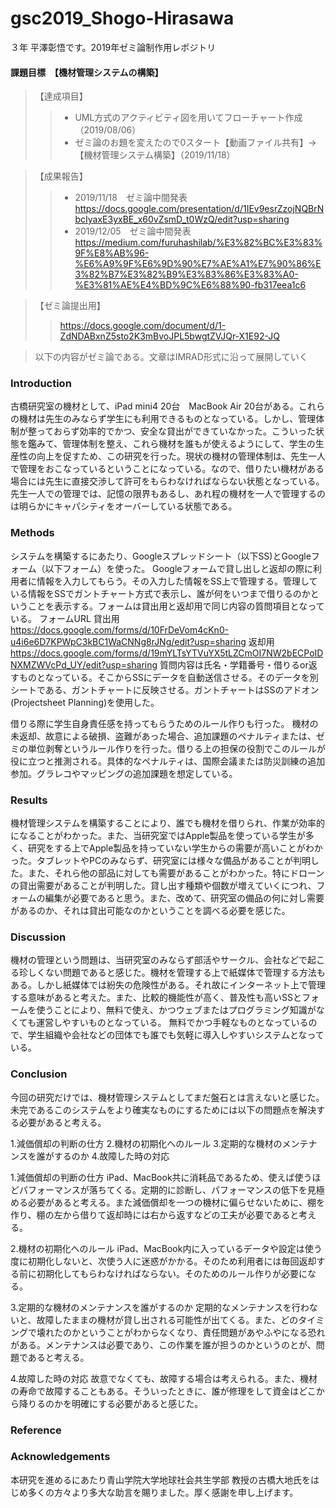 # gsc2019_Shogo-Hirasawa
 ３年 平澤彰悟です。2019年ゼミ論制作用レポジトリ

#### 課題目標　【機材管理システムの構築】  

 > 【達成項目】
   >> * UML方式のアクティビティ図を用いてフローチャート作成（2019/08/06）
   >> * ゼミ論のお題を変えたので0スタート【動画ファイル共有】→【機材管理システム構築】（2019/11/18）
   
 >【成果報告】
  >> * 2019/11/18　ゼミ論中間発表 https://docs.google.com/presentation/d/1IEv9esrZzojNQBrNbcIyaxE3yxBE_x60vZsmD_t0WzQ/edit?usp=sharing
  >> * 2019/12/05　ゼミ論中間発表 https://medium.com/furuhashilab/%E3%82%BC%E3%83%9F%E8%AB%96-%E6%A9%9F%E6%9D%90%E7%AE%A1%E7%90%86%E3%82%B7%E3%82%B9%E3%83%86%E3%83%A0-%E3%81%AE%E4%BD%9C%E6%88%90-fb317eea1c6

 >【ゼミ論提出用】
  >> https://docs.google.com/document/d/1-ZdNDABxnZ5sto2K3mBvoJPL5bwgtZVJQr-X1E92-JQ

>以下の内容がゼミ論である。文章はIMRAD形式に沿って展開していく

### Introduction
古橋研究室の機材として、iPad mini4 20台　MacBook Air 20台がある。これらの機材は先生のみならず学生にも利用できるものとなっている。しかし、管理体制が整っておらず効率的でかつ、安全な貸出ができていなかった。こういった状態を鑑みて、管理体制を整え、これら機材を誰もが使えるようにして、学生の生産性の向上を促すため、この研究を行った。現状の機材の管理体制は、先生一人で管理をおこなっているということになっている。なので、借りたい機材がある場合には先生に直接交渉して許可をもらわなければならない状態となっている。先生一人での管理では、記憶の限界もあるし、あれ程の機材を一人で管理するのは明らかにキャパシティをオーバーしている状態である。

### Methods
システムを構築するにあたり、Googleスプレッドシート（以下SS)とGoogleフォーム（以下フォーム）を使った。
Googleフォームで貸し出しと返却の際に利用者に情報を入力してもらう。その入力した情報をSS上で管理する。管理している情報をSSでガントチャート方式で表示し、誰が何をいつまで借りるのかということを表示する。フォームは貸出用と返却用で同じ内容の質問項目となっている。
フォームURL 貸出用 https://docs.google.com/forms/d/10FrDeVom4cKn0-u4i6e6D7KPWpC3kBC1WaCNNg8rJNg/edit?usp=sharing
          返却用 https://docs.google.com/forms/d/19mYLTsYTVuYX5tLZCmOI7NW2bECPoIDNXMZWVcPd_UY/edit?usp=sharing
質問内容は氏名・学籍番号・借りるor返すものとなっている。そこからSSにデータを自動送信させる。そのデータを別シートである、ガントチャートに反映させる。ガントチャートはSSのアドオン(Projectsheet Planning)を使用した。

借りる際に学生自身責任感を持ってもらうためのルール作りも行った。
機材の未返却、故意による破損、盗難があった場合、追加課題のペナルティまたは、ゼミの単位剥奪というルール作りを行った。借りる上の担保の役割でこのルールが役に立つと推測される。具体的なペナルティは、国際会議または防災訓練の追加参加。グラレコやマッピングの追加課題を想定している。

### Results
機材管理システムを構築することにより、誰でも機材を借りられ、作業が効率的になることがわかった。また、当研究室ではApple製品を使っている学生が多く、研究をする上でApple製品を持っていない学生からの需要が高いことがわかった。タブレットやPCのみならず、研究室には様々な備品があることが判明した。また、それら他の部品に対しても需要があることがわかった。特にドローンの貸出需要があることが判明した。貸し出す種類や個数が増えていくにつれ、フォームの編集が必要であると思う。また、改めて、研究室の備品の何に対し需要があるのか、それは貸出可能なのかということを調べる必要を感じた。

### Discussion
機材の管理という問題は、当研究室のみならず部活やサークル、会社などで起こる珍しくない問題であると感じた。機材を管理する上で紙媒体で管理する方法もある。しかし紙媒体では紛失の危険性がある。それ故にインターネット上で管理する意味があると考えた。また、比較的機能性が高く、普及性も高いSSとフォームを使うことにより、無料で使え、かつウェブまたはプログラミング知識がなくても運営しやすいものとなっている。
無料でかつ手軽なものとなっているので、学生組織や会社などの団体でも誰でも気軽に導入しやすいシステムとなっている。

### Conclusion
今回の研究だけでは、機材管理システムとしてまだ盤石とは言えないと感じた。未完であるこのシステムをより確実なものにするためには以下の問題点を解決する必要があると考える。

1.減価償却の判断の仕方
2.機材の初期化へのルール
3.定期的な機材のメンテナンスを誰がするのか
4.故障した時の対応

1.減価償却の判断の仕方
iPad、MacBook共に消耗品であるため、使えば使うほどパフォーマンスが落ちてくる。定期的に診断し、パフォーマンスの低下を見極める必要があると考える。また減価償却を一つの機材に偏らせないために、棚を作り、棚の左から借りて返却時には右から返すなどの工夫が必要であると考える。

2.機材の初期化へのルール
iPad、MacBook内に入っているデータや設定は使う度に初期化しないと、次使う人に迷惑がかかる。そのため利用者には毎回返却する前に初期化してもらわなければならない。そのためのルール作りが必要になる。

3.定期的な機材のメンテナンスを誰がするのか
定期的なメンテナンスを行わないと、故障したままの機材が貸し出される可能性が出てくる。また、どのタイミングで壊れたのかということがわからなくなり、責任問題があやふやになる恐れがある。メンテナンスは必要であり、この作業を誰が担うのかというのとが、問題であると考える。

4.故障した時の対応
故意でなくても、故障する場合は考えられる。また、機材の寿命で故障することもある。そういったときに、誰が修理をして資金はどこから降りるのかを明確にする必要があると感じた。

### Reference

### Acknowledgements
本研究を進めるにあたり青山学院大学地球社会共生学部 教授の古橋大地氏をはじめ多くの方々より多大な助言を賜りました。厚く感謝を申し上げます。


